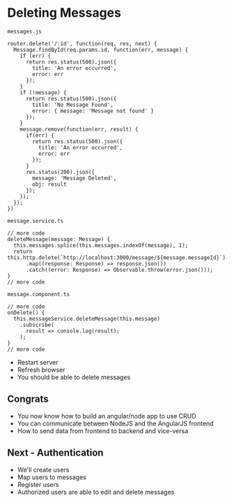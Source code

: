 # Deleting Messages
`messages.js`

```
router.delete('/:id', function(req, res, next) {
  Message.findById(req.params.id, function(err, message) {
    if (err) {
      return res.status(500).json({
        title: 'An error occurred',
        error: err
      });
    }
    if (!message) {
      return res.status(500).json({
        title: 'No Message Found',
        error: { message: 'Message not found' }
      });
    }
    message.remove(function(err, result) {
      if(err) {
        return res.status(500).json({
          title: 'An error occurred',
          error: err
        });
      }
      res.status(200).json({
        message: 'Message Deleted',
        obj: result
      });
    });
  });
})
```

`message.service.ts`

```
// more code
deleteMessage(message: Message) {
  this.messages.splice(this.messages.indexOf(message), 1);
  return this.http.delete(`http://localhost:3000/message/${message.messageId}`)
      .map((response: Response) => response.json())
      .catch((error: Response) => Observable.throw(error.json()));
}
// more code
```

`message.component.ts`

```
// more code
onDelete() {
  this.messageService.deleteMessage(this.message)
    .subscribe(
      result => console.log(result);
    );
}
// more code
```

* Restart server
* Refresh browser
* You should be able to delete messages

## Congrats
* You now know how to build an angular/node app to use CRUD
* You can communicate between NodeJS and the AngularJS frontend
* How to send data from frontend to backend and vice-versa

## Next - Authentication
* We'll create users
* Map users to messages
* Register users
* Authorized users are able to edit and delete messages
